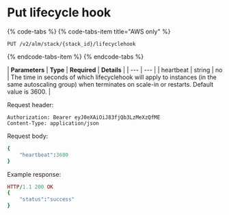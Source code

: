 # Put lifecycle hook

{% code-tabs %}
{% code-tabs-item title="AWS only" %}
```text
PUT /v2/alm/stack/{stack_id}/lifecyclehook
```
{% endcode-tabs-item %}
{% endcode-tabs %}

| **Parameters** | **Type** | **Required** | **Details** |
| --- | --- |
| heartbeat | string | no | The time in seconds of which lifecyclehook will apply to instances \(in the same autoscaling group\) when terminates on scale-in or restarts. Default value is 3600. |

Request header:

```text
Authorization: Bearer eyJ0eXAiOiJ83fjQb3LzMeXzQfME
Content-Type: application/json
```

Request body:

```ruby
{
    "heartbeat":3600
}
```

Example response:

```ruby
HTTP/1.1 200 OK
{
    "status":"success"
}
```

